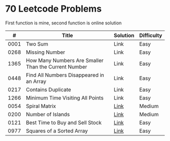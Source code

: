 # 70 Leetcode Problems

First function is mine, second function is online solution

| #    | Title                                                | Solution                                            | Difficulty |
|------|------------------------------------------------------|-----------------------------------------------------|------------|
| 0001 | Two Sum                                              | Link                                                | Easy       |
| 0268 | Missing Number                                       | Link                                                | Easy       |
| 1365 | How Many Numbers Are Smaller Than the Current Number | Link                                                | Easy       |
| 0448 | Find All Numbers Disappeared in an Array             | Link                                                | Easy       |
| 0217 | Contains Duplicate                                   | Link                                                | Easy       |
| 1266 | Minimum Time Visiting All Points                     | Link                                                | Easy       |
| 0054 | Spiral Matrix                                        | [Link](./python/spiral_matrix.py)                   | Medium     |
| 0200 | Number of Islands                                    | [Link](./python/number_of_islands.py)               | Medium     |
| 0121 | Best Time to Buy and Sell Stock                      | [Link](./python/best_time_to_buy_and_sell_stock.py) | Easy       |
| 0977 | Squares of a Sorted Array                            | [Link](./python/squares_of_a_sorted_array.py)       | Easy       |